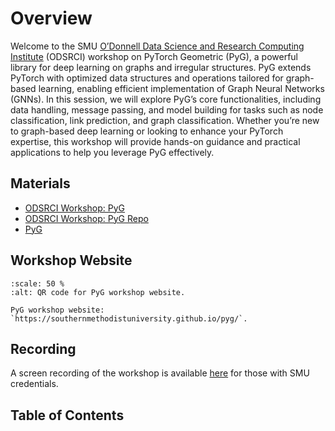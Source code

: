 # Overview

Welcome to the SMU [O’Donnell Data Science and Research Computing
Institute](https://www.smu.edu/provost/odonnell-institute) (ODSRCI) workshop on
PyTorch Geometric (PyG), a powerful library for deep learning on graphs and
irregular structures. PyG extends PyTorch with optimized data structures and
operations tailored for graph-based learning, enabling efficient implementation
of Graph Neural Networks (GNNs). In this session, we will explore PyG’s core
functionalities, including data handling, message passing, and model building
for tasks such as node classification, link prediction, and graph
classification. Whether you’re new to graph-based deep learning or looking to
enhance your PyTorch expertise, this workshop will provide hands-on guidance and
practical applications to help you leverage PyG effectively.

## Materials

- [ODSRCI Workshop: PyG](https://southernmethodistuniversity.github.io/pyg/)
- [ODSRCI Workshop: PyG Repo](https://github.com/SouthernMethodistUniversity/pyg)
- [PyG](https://pytorch-geometric.readthedocs.io/en/latest/)

## Workshop Website

```{figure} pyg_qr.png
:scale: 50 %
:alt: QR code for PyG workshop website.

PyG workshop website: `https://southernmethodistuniversity.github.io/pyg/`.
```

## Recording

A screen recording of the workshop is available
[here](https://smu.box.com/s/er4hf1ek4hji89pxmtz10awcy1v2obby) for those with
SMU credentials.

## Table of Contents

```{tableofcontents}
```

